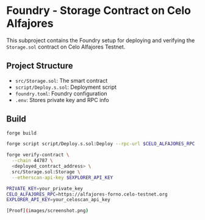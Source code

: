 
# Foundry - Storage Contract on Celo Alfajores

This subproject contains the Foundry setup for deploying and verifying the `Storage.sol` contract on Celo Alfajores Testnet.

##  Project Structure

- `src/Storage.sol`: The smart contract
- `script/Deploy.s.sol`: Deployment script
- `foundry.toml`: Foundry configuration
- `.env`: Stores private key and RPC info

##  Build

```bash
forge build

forge script script/Deploy.s.sol:Deploy --rpc-url $CELO_ALFAJORES_RPC --private-key $PRIVATE_KEY --broadcast

forge verify-contract \
  --chain 44787 \
  <deployed_contract_address> \
  src/Storage.sol:Storage \
  --etherscan-api-key $EXPLORER_API_KEY

PRIVATE_KEY=your_private_key
CELO_ALFAJORES_RPC=https://alfajores-forno.celo-testnet.org
EXPLORER_API_KEY=your_celoscan_api_key

[Proof](images/screenshot.png)